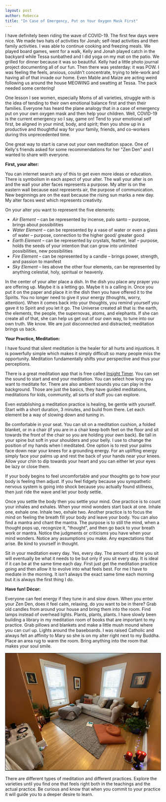 ```yaml
---
layout: post
author: Rebecca
title: "In Case of Emergency, Put on Your Oxygen Mask First"
---
```


I have definitely been riding the wave of COVID-19. The first few days were nice. We made two hats of activities for Jonah; self-lead activities and then family activities. I was able to continue cooking and freezing meals. We played board games, went for a walk, Kelly and Jonah played catch in the backyard while Tessa sunbathed and I did yoga on my mat on the patio. We grilled for dinner because it was so beautiful. Kelly had a little photo journal project documenting all of our fun. Then there was yesterday: it was POW. I was feeling the feels, anxious, couldn't concentrate, trying to tele-work and having all of that invade our home. Even Mable and Maize are acting weird following us around the house MEOWING and swatting at Tessa. The pack needed some centering!

One lesson I see women, especially Moms of all varieties, struggle with is the idea of tending to their own emotional balance first and then their families. Everyone has heard the plane analogy that in a case of emergency put on your own oxygen mask and then help your children. Well, COVID-19 is the current emergency so I say, game on! Tend to your emotional self first, be aligned in your mind, body, and spirit; then you show up in a productive and thoughtful way for your family, friends, and co-workers during this unprecedented time.

One great way to start is carve out your own meditation space. One of Kelly's friends asked for some recommendations for her "Zen Den" and I wanted to share with everyone.

**First, your alter:**

You can internet search any of this to get even more ideas or education. There is symbolism in each aspect of your alter. 
The wall your alter is on and the wall your alter faces represents a purpose. My alter is on the eastern wall because east represents air, the purpose of communication. New beginnings are on the east because the rising sun marks a new day. My alter faces west which represents creativity.

On your alter you want to represent the five elements:

* _Air Element_ – can be represented by incense, palo santo – purpose, brings about possibilities
* _Water Element_ – can be represented by a vase of water or even a glass of water – purpose, connection to the higher good/ greater good
* _Earth Element_ – can be represented by crystals, feather, leaf – purpose, holds the seeds of your intention that can grow into unlimited possibilities, new possibilities 	
* _Fire Element_ – can be represented by a candle – brings power, strength, and passion to manifest
* _Sky Element_ – lies above the other four elements, can be represented by anything celestial, holy, spiritual or heavenly. 

In the center of your alter place a dish.  In the dish you place any prayer you are offering up. Maybe it is a letting go. Maybe it is a calling in. Once you put it on the paper and place it in the dish then you have offered it to the Spirits. You no longer need to give it your energy (thoughts, worry, attention).  When it comes back into your thoughts, you remind yourself you gave it to Spirit and you let it go. The Universe created all that is: the earth, the elements, the people, the supernovas, atoms, and elephants. If she can create all of that, she can help us get out of our own way, to tune into our own truth. We know. We are just disconnected and distracted; meditation brings us back.

**Your Practice, Meditation:**

I have found that silent meditation is the healer for all hurts and injustices. It is powerfully simple which makes it simply difficult so many people miss the opportunity. Meditation fundamentally shifts your perspective and thus your perceptions.

There is a great meditation app that is free called [Insight Timer](https://insighttimer.com). You can set the sound to start and end your meditation. You can select how long you want to meditate for. There are also ambient sounds you can play in the background. Those are just the basics, they have guided meditations, meditations for kids, community, all sorts of stuff you can explore.

Even establishing a meditation practice is healing, be gentle with yourself. Start with a short duration, 3 minutes, and build from there. Let each element be a way of slowing down and tuning in.

Be comfortable in your seat. You can sit on a meditation cushion, a folded blanket, or in a chair (if you are in a chair keep both feet on the floor and sit towards the front of the chair so you are holding your own back). Be tall in your spine but soft in your shoulders and your belly. I use to change the position of my hands when I meditated. One option is to rest your palms face down near your knees for a grounding energy. For an uplifting energy simply face your palms up and rest the back of your hands near your knees. Allow your chin to dip towards your heart and you can either let your eyes be lazy or close them.

If your body begins to feel uncomfortable and your thoughts go to how your body is feeling then adjust. If you feel fidgety because you sympathetic nervous system is going into shock because you actually found stillness, then just ride the wave and let your body settle.

Once you settle the body then you settle your mind. One practice is to count your inhales and exhales.  When your mind wonders start back at one. Inhale one, exhale one. Inhale two, exhale two. Another practice is to focus the mind on feeling the breath fill your body and leave your body. You can also find a mantra and chant the mantra. The purpose is to still the mind, when a thought pops up, recognize it, "thought", and then go back to your breath work or mantra. Notice the judgments or criticisms you have when your mind wonders. Notice any assumptions you make. Any expectations that arise. Be kind to yourself in thought.

Sit in your meditation every day. Yes, every day. The amount of time you sit will eventually be what it needs to be but only if you sit every day. It is ideal if it can be at the same time each day. First just get the meditation practice going and then allow it to evolve into what feels best. For me I have to mediate in the morning. It isn't always the exact same time each morning but it is always the first thing I do.

**Have fun! Décor:**

Everyone can feel energy if they tune in and slow down. When you enter your Zen Den, does it feel calm, relaxing, do you want to be in there? Grab old candles from around your house and bring them into the room. Find lamps instead of overhead lights. Plants, plants, plants. I have slowly been building a library in my meditation room of books that are important to my practice. Grab pillows and blankets and make a little mush mound where you can curl up. Lights around the baseboards. I was raised Catholic and always felt an affinity to Mary so she is on my alter right next to my Buddha. Place an area rug to warm the room. Bring anything into the room that makes your soul smile.

![Photo by Jonah Without the Whale](/images/2020-03-19_zen_den.jpg)

There are different types of meditation and different practices. Explore the varieties until you find one that feels right both in the teachings and the actual practice. Be curious and know that when you commit to your practice it will guide you to a deeper desire to learn.
